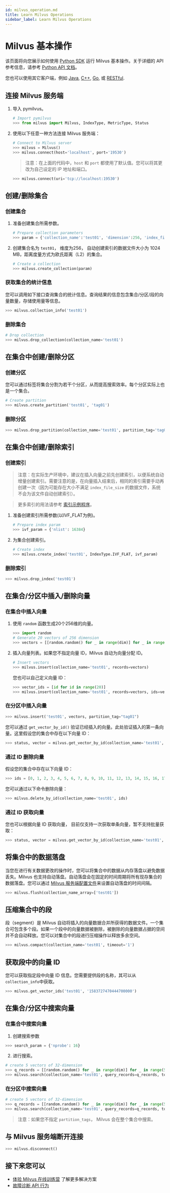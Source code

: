 ```yaml
---
id: milvus_operation.md
title: Learn Milvus Operations
sidebar_label: Learn Milvus Operations
---
```


# Milvus 基本操作

该页面将向您展示如何使用 [Python SDK](https://github.com/milvus-io/pymilvus) 运行 Milvus 基本操作。关于详细的 API 参考信息，请参考 [Python API 文档](https://github.com/milvus-io/pymilvus)。

您也可以使用其它客户端，例如 [Java](https://github.com/milvus-io/milvus-sdk-java), [C++](https://github.com/milvus-io/milvus/tree/master/sdk), [Go](https://github.com/milvus-io/milvus-sdk-go), 或 [RESTful](https://github.com/milvus-io/milvus/tree/master/core/src/server/web_impl).

## 连接 Milvus 服务端

1. 导入 pymilvus。

   ```python
   # Import pymilvus
   >>> from milvus import Milvus, IndexType, MetricType, Status
   ```

2. 使用以下任意一种方法连接 Milvus 服务端：

   ```python
   # Connect to Milvus server
   >>> milvus = Milvus()
   >>> milvus.connect(host='localhost', port='19530')
   ```

   > 注意：在上面的代码中，`host` 和 `port` 都使用了默认值。您可以将其更改为自己设定的 IP 地址和端口。
   
   ```python
   >>> milvus.connect(uri='tcp://localhost:19530')
   ```

## 创建/删除集合

### 创建集合

1. 准备创建集合所需参数。

   ```python
   # Prepare collection parameters
   >>> param = {'collection_name':'test01', 'dimension':256, 'index_file_size':1024, 'metric_type':MetricType.L2}
   ```

2. 创建集合名为 `test01`， 维度为256， 自动创建索引的数据文件大小为 1024 MB，距离度量方式为欧氏距离（L2）的集合。

   ```python
   # Create a collection
   >>> milvus.create_collection(param)
   ```
   
### 获取集合的统计信息

您可以调用如下接口查询集合的统计信息。查询结果的信息包含集合/分区/段的向量数量，存储使用量等信息。

```python
>>> milvus.collection_info('test01')
```


### 删除集合

```python
# Drop collection
>>> milvus.drop_collection(collection_name='test01')
```

## 在集合中创建/删除分区

### 创建分区

您可以通过标签将集合分割为若干个分区，从而提高搜索效率。每个分区实际上也是一个集合。

```python
# Create partition
>>> milvus.create_partition('test01', 'tag01')
```

### 删除分区

```python
>>> milvus.drop_partition(collection_name='test01', partition_tag='tag01')
```

## 在集合中创建/删除索引

### 创建索引

> 注意：在实际生产环境中，建议在插入向量之前先创建索引，以便系统自动增量创建索引。需要注意的是，在向量插入结束后，相同的索引需要手动再创建一次（因为可能存在大小不满足 `index_file_size` 的数据文件，系统不会为该文件自动创建索引）。

> 更多索引的用法请参考 [索引示例程序](https://github.com/milvus-io/pymilvus/tree/master/examples/indexes)。

1. 准备创建索引所需参数(以IVF_FLAT为例)。

   ```python
   # Prepare index param
   >>> ivf_param = {'nlist': 16384}
   ```

2. 为集合创建索引。

   ```python
   # Create index
   >>> milvus.create_index('test01', IndexType.IVF_FLAT, ivf_param)
   ```

### 删除索引

```python
>>> milvus.drop_index('test01')
```

## 在集合/分区中插入/删除向量

### 在集合中插入向量

1. 使用 `random` 函数生成20个256维的向量。

   ```python
   >>> import random
   # Generate 20 vectors of 256 dimension
   >>> vectors = [[random.random() for _ in range(dim)] for _ in range(20)]
   ```

2. 插入向量列表。如果您不指定向量 ID，Milvus 自动为向量分配 ID。

   ```python
   # Insert vectors
   >>> milvus.insert(collection_name='test01', records=vectors)
   ```

   您也可以自己定义向量 ID：

   ```python
   >>> vector_ids = [id for id in range(20)]
   >>> milvus.insert(collection_name='test01', records=vectors, ids=vector_ids)
   ```

### 在分区中插入向量

```python
>>> milvus.insert('test01', vectors, partition_tag="tag01")
```

您可以通过 `get_vector_by_id()` 验证已经插入的向量。此处验证插入的第一条向量。这里假设您的集合中存在以下向量 ID：

```python
>>> status, vector = milvus.get_vector_by_id(collection_name='test01', vector_id=0)
```

### 通过 ID 删除向量

假设您的集合中存在以下向量 ID：

```python
>>> ids = [0, 1, 2, 3, 4, 5, 6, 7, 8, 9, 10, 11, 12, 13, 14, 15, 16, 17, 18, 19]
```

您可以通过以下命令删除向量：

```python
>>> milvus.delete_by_id(collection_name='test01', ids)
```

### 通过 ID 获取向量

您也可以根据向量 ID 获取向量， 目前仅支持一次获取单条向量，暂不支持批量获取：

```python
>>> status, vector = milvus.get_vector_by_id(collection_name='test01', vector_id=ids[0])
```

## 将集合中的数据落盘

当您在进行有关数据更改的操作时，您可以将集合中的数据从内存落盘以避免数据丢失。Milvus 也支持自动落盘。自动落盘会在固定的时间周期将所有现存集合的数据落盘。您可以通过 [Milvus 服务端配置文件](../reference/milvus_config.md)来设置自动落盘的时间间隔。

```python
>>> milvus.flush(collection_name_array=['test01'])
```

## 压缩集合中的段

段（segment）是 Milvus 自动将插入的向量数据合并所获得的数据文件。一个集合可包含多个段。如果一个段中的向量数据被删除，被删除的向量数据占据的空间并不会自动释放。您可以对集合中的段进行压缩操作以释放多余空间。

```python
>>> milvus.compact(collection_name='test01', timeout='1')
```

## 获取段中的向量 ID

您可以获取指定段中向量 ID 信息。您需要提供段的名称，其可以从`collection_info`中获取。

```python
>>> milvus.get_vector_ids('test01', '1583727470444700000')
```

## 在集合/分区中搜索向量

### 在集合中搜索向量

1. 创建搜索参数

```python
>>> search_param = {'nprobe': 16}
```

2. 进行搜索。

```python
# create 5 vectors of 32-dimension
>>> q_records = [[random.random() for _ in range(dim)] for _ in range(5)]
>>> milvus.search(collection_name='test01', query_records=q_records, top_k=2, params=search_param)
```

### 在分区中搜索向量

```python
# create 5 vectors of 32-dimension
>>> q_records = [[random.random() for _ in range(dim)] for _ in range(5)]
>>> milvus.search(collection_name='test01', query_records=q_records, top_k=1, partition_tags=['tag01'], params=search_param)
```

> 注意：如果您不指定 `partition_tags`， Milvus 会在整个集合中搜索。


## 与 Milvus 服务端断开连接

```python
>>> milvus.disconnect()
```

## 接下来您可以

- [体验 Milvus 在线训练营](https://github.com/milvus-io/bootcamp) 了解更多解决方案
- [故障诊断 API 行为](troubleshoot.md)
